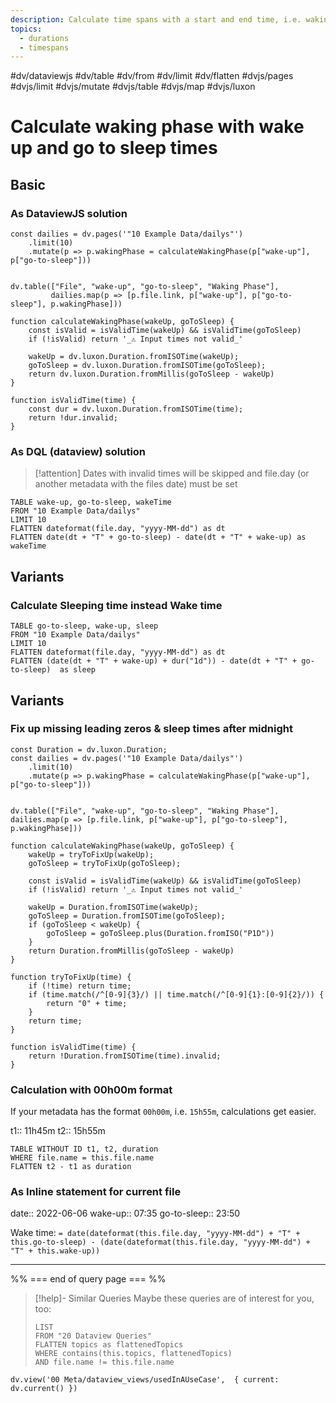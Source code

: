 ```yaml
---
description: Calculate time spans with a start and end time, i.e. waking phase by wake up and go to sleep times
topics: 
  - durations
  - timespans
---
```

#dv/dataviewjs #dv/table #dv/from #dv/limit #dv/flatten #dvjs/pages #dvjs/limit #dvjs/mutate #dvjs/table #dvjs/map #dvjs/luxon 

# Calculate waking phase with wake up and go to sleep times
## Basic 
### As DataviewJS solution
```dataviewjs
const dailies = dv.pages('"10 Example Data/dailys"')
	.limit(10)
	.mutate(p => p.wakingPhase = calculateWakingPhase(p["wake-up"], p["go-to-sleep"]))


dv.table(["File", "wake-up", "go-to-sleep", "Waking Phase"], 
		 dailies.map(p => [p.file.link, p["wake-up"], p["go-to-sleep"], p.wakingPhase]))

function calculateWakingPhase(wakeUp, goToSleep) {
	const isValid = isValidTime(wakeUp) && isValidTime(goToSleep)
	if (!isValid) return '_⚠ Input times not valid_'
	
	wakeUp = dv.luxon.Duration.fromISOTime(wakeUp);
	goToSleep = dv.luxon.Duration.fromISOTime(goToSleep);
	return dv.luxon.Duration.fromMillis(goToSleep - wakeUp) 
}

function isValidTime(time) {
	const dur = dv.luxon.Duration.fromISOTime(time);
	return !dur.invalid;
}
```

### As DQL (dataview) solution
> [!attention] Dates with invalid times will be skipped and file.day (or another metadata with the files date) must be set 

```dataview
TABLE wake-up, go-to-sleep, wakeTime
FROM "10 Example Data/dailys"
LIMIT 10
FLATTEN dateformat(file.day, "yyyy-MM-dd") as dt
FLATTEN date(dt + "T" + go-to-sleep) - date(dt + "T" + wake-up) as wakeTime
```

## Variants

### Calculate Sleeping time instead Wake time

```dataview
TABLE go-to-sleep, wake-up, sleep
FROM "10 Example Data/dailys"
LIMIT 10
FLATTEN dateformat(file.day, "yyyy-MM-dd") as dt
FLATTEN (date(dt + "T" + wake-up) + dur("1d")) - date(dt + "T" + go-to-sleep)  as sleep
```

## Variants


### Fix up missing leading zeros & sleep times after midnight

```dataviewjs
const Duration = dv.luxon.Duration;
const dailies = dv.pages('"10 Example Data/dailys"')
	.limit(10)
	.mutate(p => p.wakingPhase = calculateWakingPhase(p["wake-up"], p["go-to-sleep"]))


dv.table(["File", "wake-up", "go-to-sleep", "Waking Phase"], dailies.map(p => [p.file.link, p["wake-up"], p["go-to-sleep"], p.wakingPhase]))

function calculateWakingPhase(wakeUp, goToSleep) {
	wakeUp = tryToFixUp(wakeUp);
	goToSleep = tryToFixUp(goToSleep);
	
	const isValid = isValidTime(wakeUp) && isValidTime(goToSleep)
	if (!isValid) return '_⚠ Input times not valid_'
	
	wakeUp = Duration.fromISOTime(wakeUp);
	goToSleep = Duration.fromISOTime(goToSleep);
	if (goToSleep < wakeUp) {
		goToSleep = goToSleep.plus(Duration.fromISO("P1D"))
	}
	return Duration.fromMillis(goToSleep - wakeUp) 
}

function tryToFixUp(time) {
	if (!time) return time;
	if (time.match(/^[0-9]{3}/) || time.match(/^[0-9]{1}:[0-9]{2}/)) {
		return "0" + time;
	}
	return time;
}

function isValidTime(time) {
	return !Duration.fromISOTime(time).invalid;
}
```

### Calculation with 00h00m format

If your metadata has the format `00h00m`, i.e. `15h55m`, calculations get easier.

t1:: 11h45m
t2:: 15h55m

```dataview
TABLE WITHOUT ID t1, t2, duration
WHERE file.name = this.file.name
FLATTEN t2 - t1 as duration
```

### As Inline statement for current file

date:: 2022-06-06
wake-up:: 07:35
go-to-sleep:: 23:50

Wake time: `= date(dateformat(this.file.day, "yyyy-MM-dd") + "T" + this.go-to-sleep) - (date(dateformat(this.file.day, "yyyy-MM-dd") + "T" + this.wake-up))`

---
%% === end of query page === %%
> [!help]- Similar Queries
> Maybe these queries are of interest for you, too:
> ```dataview
> LIST
> FROM "20 Dataview Queries"
> FLATTEN topics as flattenedTopics
> WHERE contains(this.topics, flattenedTopics)
> AND file.name != this.file.name
> ```

```dataviewjs
dv.view('00 Meta/dataview_views/usedInAUseCase',  { current: dv.current() })
```